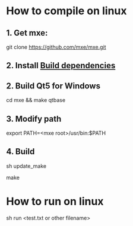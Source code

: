 # How to compile on linux
## 1. Get mxe:
git clone https://github.com/mxe/mxe.git

## 2. Install [Build dependencies](https://mxe.cc/#requirements)

## 2. Build Qt5 for Windows
cd mxe && make qtbase

## 3. Modify path
export PATH=&lt;mxe root&gt;/usr/bin:$PATH

## 4. Build
sh update_make

make

# How to run on linux
sh run &lt;test.txt or other filename&gt;